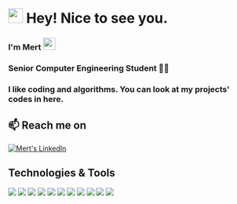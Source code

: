 <h1><img src="https://emojis.slackmojis.com/emojis/images/1531849430/4246/blob-sunglasses.gif?1531849430" width="30"/> Hey! Nice to see you.</h1>

### I'm Mert <img src="https://media.giphy.com/media/hvRJCLFzcasrR4ia7z/giphy.gif" width="25px">
### Senior Computer Engineering Student 👨‍💻
### I like coding and algorithms. You can look at my projects' codes in here.

## 📫 Reach me on
<a href="https://tr.linkedin.com/in/mert-cumali-39a62517a/" target="_blank" rel="nofollow"><img alt="Mert's LinkedIn" src="https://img.shields.io/badge/LinkedIn-0077B5?style=for-the-badge&logo=linkedin&logoColor=white" /></a>

## Technologies & Tools 
<img src="https://img.shields.io/badge/.NETCore-2088FF?style=for-the-badge&logo=.net&logoColor=white"></img>
<img src="https://img.shields.io/badge/-TypeScript-007ACC?style=for-the-badge&logo=typescript&logoColor=white" />
<img src="https://img.shields.io/badge/C%23-5849BE?style=for-the-badge&logo=c-sharp&logoColor=white"></img>
<img src="https://img.shields.io/badge/Microsoft_SQL_Server-430098?style=for-the-badge&logo=microsoft-sql-server&logoColor=white"></img>
<img src="https://img.shields.io/badge/JavaScript-F7B93E?style=for-the-badge&logo=javascript&logoColor=F7DF1E"></img>
<img src="https://img.shields.io/badge/HTML-F9A03C?style=for-the-badge&logo=html5&logoColor=white" />
<img src="https://img.shields.io/badge/CSS-FB542B?style=for-the-badge&logo=css3&logoColor=white" />
<img src="https://img.shields.io/badge/Java-F05032?style=for-the-badge&logo=Java&logoColor=white"></img>
<img src="https://img.shields.io/badge/-Angular-DD0031?style=for-the-badge&logo=angular&logoColor=white" />
<img src="https://img.shields.io/badge/-Python-13aa52?style=for-the-badge&logo=python&logoColor=white" />
<img src="https://img.shields.io/badge/-PHP-43853d?style=for-the-badge&logo=php&logoColor=white" />


